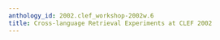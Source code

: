 ```yaml
---
anthology_id: 2002.clef_workshop-2002w.6
title: Cross-language Retrieval Experiments at CLEF 2002
---
```

